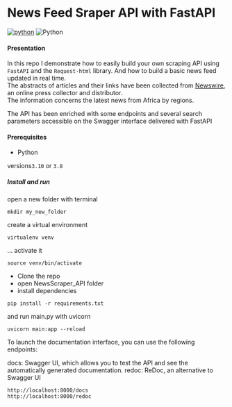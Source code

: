 # News Feed Sraper API with FastAPI

[![python](https://img.shields.io/badge/Python-3776AB?style=for-the-badge&logo=python&logoColor=white)](https://img.shields.io/badge/Python-3776AB?style=for-the-badge&logo=python&logoColor=white)
![Python](https://img.shields.io/badge/python-3.10-blue.svg)

#### Presentation

In this repo I demonstrate how to easily build your own scraping API using `FastAPI` and the `Request-html` library. And how to build a basic news feed updated in real time.
<br>
The abstracts of articles and their links have been collected from [Newswire](https://www.einpresswire.com/), an online press collector and distributor.
<br>
The information concerns the latest news from Africa by regions.

The API has been enriched with some endpoints and several search parameters accessible on the Swagger interface delivered with FastAPI

#### Prerequisites

- Python

versions`3.10` or `3.8`

##### Install and run

open a new folder with terminal

```shell
mkdir my_new_folder
```

create a virtual environment

```shell
virtualenv venv
```

... activate it

```shell
source venv/bin/activate
```

- Clone the repo
- open NewsScraper_API folder
- install dependencies

```shell
pip install -r requirements.txt
```

and run main.py with uvicorn

```shell
uvicorn main:app --reload
```

To launch the documentation interface, you can use the following endpoints:

docs: Swagger UI, which allows you to test the API and see the automatically generated documentation.
redoc: ReDoc, an alternative to Swagger UI

```
http://localhost:8000/docs
http://localhost:8000/redoc
```












